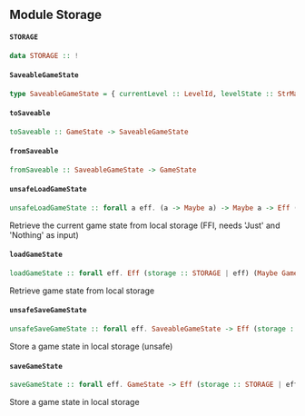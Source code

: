 ## Module Storage

#### `STORAGE`

``` purescript
data STORAGE :: !
```

#### `SaveableGameState`

``` purescript
type SaveableGameState = { currentLevel :: LevelId, levelState :: StrMap (Array String) }
```

#### `toSaveable`

``` purescript
toSaveable :: GameState -> SaveableGameState
```

#### `fromSaveable`

``` purescript
fromSaveable :: SaveableGameState -> GameState
```

#### `unsafeLoadGameState`

``` purescript
unsafeLoadGameState :: forall a eff. (a -> Maybe a) -> Maybe a -> Eff (storage :: STORAGE | eff) (Maybe SaveableGameState)
```

Retrieve the current game state from local storage (FFI, needs 'Just' and 'Nothing' as input)

#### `loadGameState`

``` purescript
loadGameState :: forall eff. Eff (storage :: STORAGE | eff) (Maybe GameState)
```

Retrieve game state from local storage

#### `unsafeSaveGameState`

``` purescript
unsafeSaveGameState :: forall eff. SaveableGameState -> Eff (storage :: STORAGE | eff) Unit
```

Store a game state in local storage (unsafe)

#### `saveGameState`

``` purescript
saveGameState :: forall eff. GameState -> Eff (storage :: STORAGE | eff) Unit
```

Store a game state in local storage


